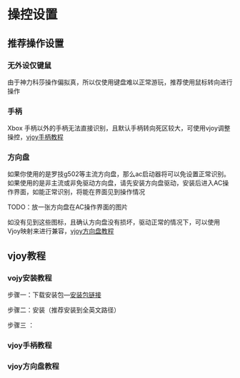 # 操控设置



## 推荐操作设置



### 无外设仅键鼠

由于神力科莎操作偏拟真，所以仅使用键盘难以正常游玩，推荐使用鼠标转向进行操作

### 手柄

Xbox 手柄以外的手柄无法直接识别，且默认手柄转向死区较大，可使用vjoy调整操控，[vjoy手柄教程]()

### 方向盘

如果你使用的是罗技g502等主流方向盘，那么ac启动器将可以免设置正常识别。如果使用的是非主流或非免驱动方向盘，请先安装方向盘驱动，安装后进入AC操作界面，如能正常识别，将能在界面见到操作情况

TODO：放一张方向盘在AC操作界面的图片

如没有见到这些图标，且确认方向盘没有损坏，驱动正常的情况下，可以使用Vjoy映射来进行兼容，[vjoy方向盘教程]()



## vjoy教程



### vojy安装教程

步骤一：下载安装包—[安装包链接]()

步骤二：安装（推荐安装到全英文路径）

步骤三 ：

### vjoy手柄教程



### vjoy方向盘教程